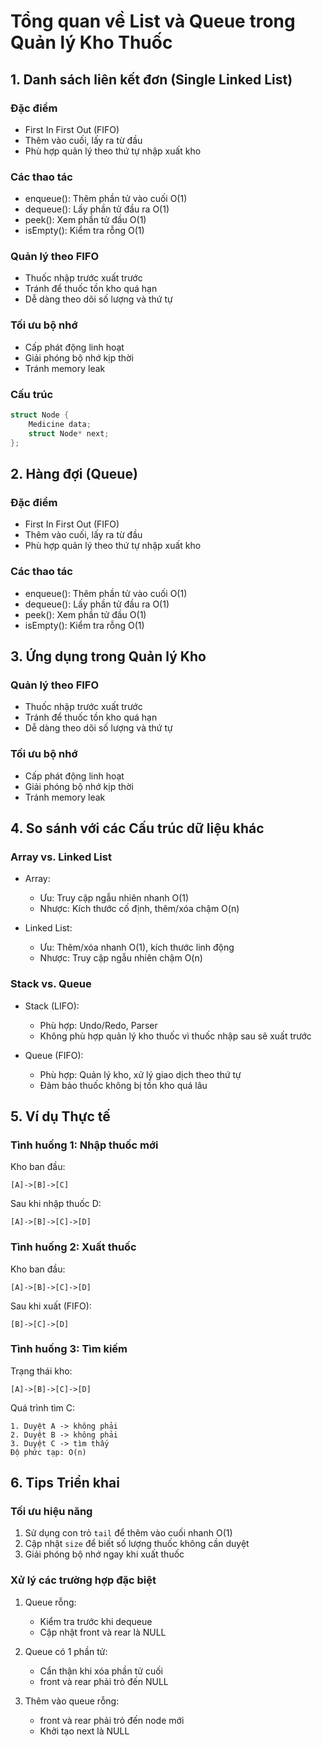 # Tổng quan về List và Queue trong Quản lý Kho Thuốc

## 1. Danh sách liên kết đơn (Single Linked List)

### Đặc điểm

- First In First Out (FIFO)
- Thêm vào cuối, lấy ra từ đầu
- Phù hợp quản lý theo thứ tự nhập xuất kho

### Các thao tác

- enqueue(): Thêm phần tử vào cuối O(1)
- dequeue(): Lấy phần tử đầu ra O(1)
- peek(): Xem phần tử đầu O(1)
- isEmpty(): Kiểm tra rỗng O(1)

### Quản lý theo FIFO

- Thuốc nhập trước xuất trước
- Tránh để thuốc tồn kho quá hạn
- Dễ dàng theo dõi số lượng và thứ tự

### Tối ưu bộ nhớ

- Cấp phát động linh hoạt
- Giải phóng bộ nhớ kịp thời
- Tránh memory leak

### Cấu trúc

```c
struct Node {
    Medicine data;
    struct Node* next;
};
```

## 2. Hàng đợi (Queue)

### Đặc điểm
- First In First Out (FIFO)
- Thêm vào cuối, lấy ra từ đầu
- Phù hợp quản lý theo thứ tự nhập xuất kho

### Các thao tác
- enqueue(): Thêm phần tử vào cuối O(1)
- dequeue(): Lấy phần tử đầu ra O(1) 
- peek(): Xem phần tử đầu O(1)
- isEmpty(): Kiểm tra rỗng O(1)

## 3. Ứng dụng trong Quản lý Kho

### Quản lý theo FIFO
- Thuốc nhập trước xuất trước
- Tránh để thuốc tồn kho quá hạn
- Dễ dàng theo dõi số lượng và thứ tự

### Tối ưu bộ nhớ
- Cấp phát động linh hoạt
- Giải phóng bộ nhớ kịp thời
- Tránh memory leak

## 4. So sánh với các Cấu trúc dữ liệu khác

### Array vs. Linked List

- Array: 
  - Ưu: Truy cập ngẫu nhiên nhanh O(1)
  - Nhược: Kích thước cố định, thêm/xóa chậm O(n)

- Linked List:
  - Ưu: Thêm/xóa nhanh O(1), kích thước linh động
  - Nhược: Truy cập ngẫu nhiên chậm O(n)

### Stack vs. Queue

- Stack (LIFO):
  - Phù hợp: Undo/Redo, Parser
  - Không phù hợp quản lý kho thuốc vì thuốc nhập sau sẽ xuất trước

- Queue (FIFO):
  - Phù hợp: Quản lý kho, xử lý giao dịch theo thứ tự
  - Đảm bảo thuốc không bị tồn kho quá lâu

## 5. Ví dụ Thực tế

### Tình huống 1: Nhập thuốc mới

Kho ban đầu:
```plaintext
[A]->[B]->[C]
```

Sau khi nhập thuốc D:
```plaintext
[A]->[B]->[C]->[D]
```

### Tình huống 2: Xuất thuốc

Kho ban đầu:
```plaintext
[A]->[B]->[C]->[D]
```

Sau khi xuất (FIFO):
```plaintext
[B]->[C]->[D]
```

### Tình huống 3: Tìm kiếm

Trạng thái kho:
```plaintext
[A]->[B]->[C]->[D]
```

Quá trình tìm C:
```plaintext
1. Duyệt A -> không phải
2. Duyệt B -> không phải
3. Duyệt C -> tìm thấy
Độ phức tạp: O(n)
```

## 6. Tips Triển khai

### Tối ưu hiệu năng

1. Sử dụng con trỏ `tail` để thêm vào cuối nhanh O(1)
2. Cập nhật `size` để biết số lượng thuốc không cần duyệt
3. Giải phóng bộ nhớ ngay khi xuất thuốc

### Xử lý các trường hợp đặc biệt

1. Queue rỗng:
   - Kiểm tra trước khi dequeue
   - Cập nhật front và rear là NULL

2. Queue có 1 phần tử:
   - Cẩn thận khi xóa phần tử cuối
   - front và rear phải trỏ đến NULL

3. Thêm vào queue rỗng:
   - front và rear phải trỏ đến node mới
   - Khởi tạo next là NULL
